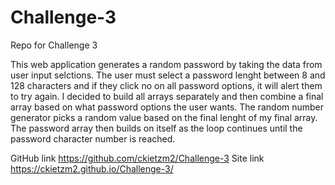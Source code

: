 # Challenge-3
Repo for Challenge 3


This web application generates a random password by taking the data from user input selctions.  The user must select a password lenght between 8 and 128 characters and if they click no on all password options, it will alert them to try again.  I decided to build all arrays separately and then combine a final array based on what password options the user wants.  The random number generator picks a random value based on the final lenght of my final array.  The password array then builds on itself as the loop continues until the password character number is reached.  

GitHub link https://github.com/ckietzm2/Challenge-3
Site link https://ckietzm2.github.io/Challenge-3/


